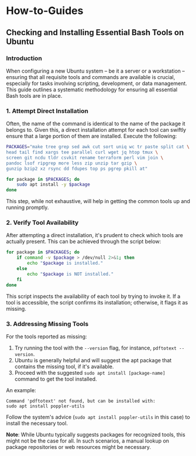 # How-to-Guides

## Checking and Installing Essential Bash Tools on Ubuntu

### Introduction

When configuring a new Ubuntu system – be it a server or a workstation –
ensuring that all requisite tools and commands are available is crucial,
especially for tasks involving scripting, development, or data management. This
guide outlines a systematic methodology for ensuring all essential Bash tools
are in place.

### 1. Attempt Direct Installation

Often, the name of the command is identical to the name of the package it
belongs to. Given this, a direct installation attempt for each tool can swiftly
ensure that a large portion of them are installed. Execute the following:

```bash
PACKAGES="make tree grep sed awk cut sort uniq wc tr paste split cat \
head tail find xargs tee parallel curl wget jq htop tmux \
screen git ncdu tldr csvkit rename terraform perl vim join \
pandoc lsof ripgrep more less zip unzip tar gzip \
gunzip bzip2 xz rsync dd fdupes top ps pgrep pkill at"

for package in $PACKAGES; do
    sudo apt install -y $package
done
```

This step, while not exhaustive, will help in getting the common tools up and
running promptly.

### 2. Verify Tool Availability

After attempting a direct installation, it's prudent to check which tools are
actually present. This can be achieved through the script below:

```bash
for package in $PACKAGES; do
    if command -v $package > /dev/null 2>&1; then
        echo "$package is installed."
    else
        echo "$package is NOT installed."
    fi
done
```

This script inspects the availability of each tool by trying to invoke it. If a
tool is accessible, the script confirms its installation; otherwise, it flags it
as missing.

### 3. Addressing Missing Tools

For the tools reported as missing:

1. Try running the tool with the `--version` flag, for instance, `pdftotext
   --version`. 
2. Ubuntu is generally helpful and will suggest the apt package that contains
   the missing tool, if it's available.
3. Proceed with the suggested `sudo apt install [package-name]` command to get
   the tool installed.

An example:

```
Command 'pdftotext' not found, but can be installed with:
sudo apt install poppler-utils
```

Follow the system's advice (`sudo apt install poppler-utils` in this case) to
install the necessary tool.

**Note**: While Ubuntu typically suggests packages for recognized tools, this
might not be the case for all. In such scenarios, a manual lookup on package
repositories or web resources might be necessary.